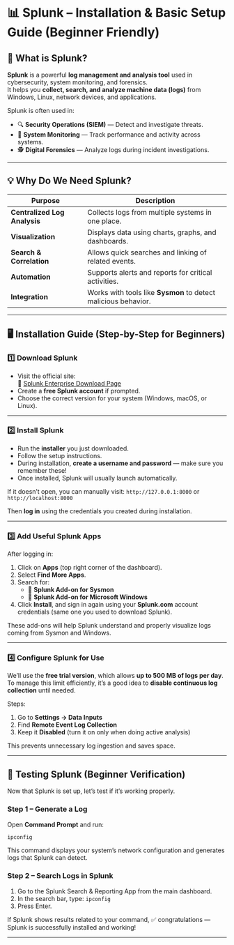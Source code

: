 # 📊 Splunk – Installation & Basic Setup Guide (Beginner Friendly)

## 🧠 What is Splunk?

**Splunk** is a powerful **log management and analysis tool** used in cybersecurity, system monitoring, and forensics.  
It helps you **collect, search, and analyze machine data (logs)** from Windows, Linux, network devices, and applications.

Splunk is often used in:
- 🔍 **Security Operations (SIEM)** — Detect and investigate threats.  
- 🧾 **System Monitoring** — Track performance and activity across systems.  
- 🕵️ **Digital Forensics** — Analyze logs during incident investigations.  

---

## 💡 Why Do We Need Splunk?

| Purpose | Description |
|----------|-------------|
| **Centralized Log Analysis** | Collects logs from multiple systems in one place. |
| **Visualization** | Displays data using charts, graphs, and dashboards. |
| **Search & Correlation** | Allows quick searches and linking of related events. |
| **Automation** | Supports alerts and reports for critical activities. |
| **Integration** | Works with tools like **Sysmon** to detect malicious behavior. |

---

## 🖥️ Installation Guide (Step-by-Step for Beginners)

### 1️⃣ Download Splunk
- Visit the official site:  
  🔗 [Splunk Enterprise Download Page](https://www.splunk.com/en_us/download/splunk-enterprise.html)
- Create a **free Splunk account** if prompted.
- Choose the correct version for your system (Windows, macOS, or Linux).

---

### 2️⃣ Install Splunk
- Run the **installer** you just downloaded.
- Follow the setup instructions.
- During installation, **create a username and password** — make sure you remember these!
- Once installed, Splunk will usually launch automatically.

If it doesn’t open, you can manually visit: `http://127.0.0.1:8000` or `http://localhost:8000`


Then **log in** using the credentials you created during installation.

---

### 3️⃣ Add Useful Splunk Apps

After logging in:
1. Click on **Apps** (top right corner of the dashboard).  
2. Select **Find More Apps**.  
3. Search for:
   - 🔹 **Splunk Add-on for Sysmon**
   - 🔹 **Splunk Add-on for Microsoft Windows**
4. Click **Install**, and sign in again using your **Splunk.com** account credentials (same one you used to download Splunk).

These add-ons will help Splunk understand and properly visualize logs coming from Sysmon and Windows.

---

### 4️⃣ Configure Splunk for Use

We’ll use the **free trial version**, which allows **up to 500 MB of logs per day**.  
To manage this limit efficiently, it’s a good idea to **disable continuous log collection** until needed.

Steps:
1. Go to **Settings → Data Inputs**  
2. Find **Remote Event Log Collection**  
3. Keep it **Disabled** (turn it on only when doing active analysis)

This prevents unnecessary log ingestion and saves space.

---

## 🔎 Testing Splunk (Beginner Verification)

Now that Splunk is set up, let’s test if it’s working properly.

### Step 1 – Generate a Log
Open **Command Prompt** and run:
```bash
ipconfig
```
This command displays your system’s network configuration and generates logs that Splunk can detect.

### Step 2 – Search Logs in Splunk

1. Go to the Splunk Search & Reporting App from the main dashboard.
2. In the search bar, type: `ipconfig`
3. Press Enter.

If Splunk shows results related to your command, ✅ congratulations — Splunk is successfully installed and working!

---

